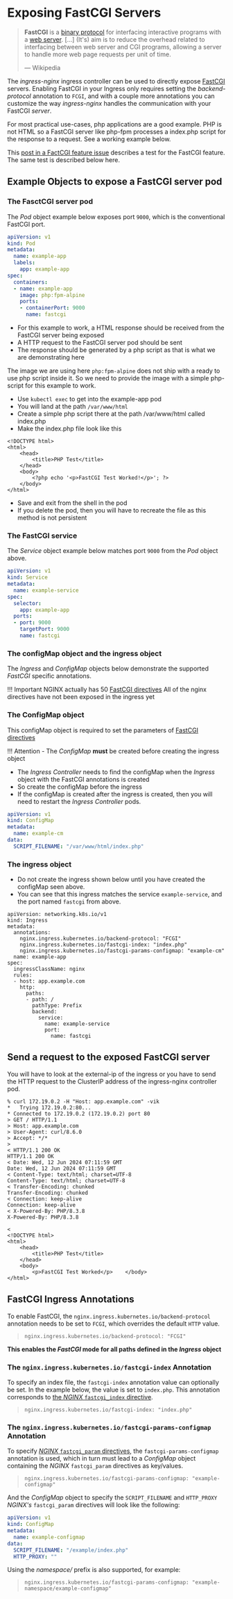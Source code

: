 # Exposing FastCGI Servers

> **FastCGI** is a [binary protocol](https://en.wikipedia.org/wiki/Binary_protocol "Binary protocol") for interfacing interactive programs with a [web server](https://en.wikipedia.org/wiki/Web_server "Web server"). [...] (It's) aim is to reduce the overhead related to interfacing between web server and CGI programs, allowing a server to handle more web page requests per unit of time.
>
> &mdash; Wikipedia

The _ingress-nginx_ ingress controller can be used to directly expose [FastCGI](https://en.wikipedia.org/wiki/FastCGI) servers.  Enabling FastCGI in your Ingress only requires setting the _backend-protocol_ annotation to `FCGI`, and with a couple more annotations you can customize the way _ingress-nginx_ handles the communication with your FastCGI _server_.

For most practical use-cases, php applications are a good example. PHP is not HTML so a FastCGI server like php-fpm processes a index.php script for the response to a request. See a working example below.

This [post in a FactCGI feature issue](https://github.com/kubernetes/ingress-nginx/issues/8207#issuecomment-2161405468) describes a test for the FastCGI feature. The same test is described below here.

## Example Objects to expose a FastCGI server pod

### The FasctCGI server pod

The _Pod_ object example below exposes port `9000`, which is the conventional FastCGI port.

```yaml
apiVersion: v1
kind: Pod
metadata:
  name: example-app
  labels:
    app: example-app
spec:
  containers:
  - name: example-app
    image: php:fpm-alpine
    ports:
    - containerPort: 9000
      name: fastcgi
```

- For this example to work, a HTML response should be received from the FastCGI server being exposed
- A HTTP request to the FastCGI server pod should be sent
- The response should be generated by a php script as that is what we are demonstrating here

The image we are using here `php:fpm-alpine` does not ship with a ready to use php script inside it. So we need to provide the image with a simple php-script for this example to work.

- Use `kubectl exec` to get into the example-app pod
- You will land at the path `/var/www/html`
- Create a simple php script there at the path /var/www/html called index.php
- Make the index.php file look like this

```
<!DOCTYPE html>
<html>
    <head>
        <title>PHP Test</title>
    </head>
    <body>
        <?php echo '<p>FastCGI Test Worked!</p>'; ?>
    </body>
</html>
```

- Save and exit from the shell in the pod
- If you delete the pod, then you will have to recreate the file as this method is not persistent

### The FastCGI service

The _Service_ object example below matches port `9000` from the _Pod_ object above.

```yaml
apiVersion: v1
kind: Service
metadata:
  name: example-service
spec:
  selector:
    app: example-app
  ports:
  - port: 9000
    targetPort: 9000
    name: fastcgi
```

### The configMap object and the ingress object

The _Ingress_ and _ConfigMap_ objects below demonstrate the supported _FastCGI_ specific annotations.

!!! Important
    NGINX actually has 50 [FastCGI directives](https://nginx.org/en/docs/http/ngx_http_fastcgi_module.html#directives)
    All of the nginx directives have not been exposed in the ingress yet

### The ConfigMap object

This configMap object is required to set the parameters of [FastCGI directives](https://nginx.org/en/docs/http/ngx_http_fastcgi_module.html#directives)

!!! Attention
    - The _ConfigMap_ **must** be created before creating the ingress object

- The _Ingress Controller_ needs to find the configMap when the _Ingress_ object with the FastCGI annotations is created
- So create the configMap before the ingress
- If the configMap is created after the ingress is created, then you will need to restart the _Ingress Controller_ pods.

```yaml
apiVersion: v1
kind: ConfigMap
metadata:
  name: example-cm
data:
  SCRIPT_FILENAME: "/var/www/html/index.php"

```

### The ingress object

- Do not create the ingress shown below until you have created the configMap seen above.
- You can see that this ingress matches the service `example-service`, and the port named `fastcgi` from above.

```
apiVersion: networking.k8s.io/v1
kind: Ingress
metadata:
  annotations:
    nginx.ingress.kubernetes.io/backend-protocol: "FCGI"
    nginx.ingress.kubernetes.io/fastcgi-index: "index.php"
    nginx.ingress.kubernetes.io/fastcgi-params-configmap: "example-cm"
  name: example-app
spec:
  ingressClassName: nginx
  rules:
  - host: app.example.com
    http:
      paths:
      - path: /
        pathType: Prefix
        backend:
          service:
            name: example-service
            port:
              name: fastcgi
```

## Send a request to the exposed FastCGI server

You will have to look at the external-ip of the ingress or you have to send the HTTP request to the ClusterIP address of the ingress-nginx controller pod.

```
% curl 172.19.0.2 -H "Host: app.example.com" -vik
*   Trying 172.19.0.2:80...
* Connected to 172.19.0.2 (172.19.0.2) port 80
> GET / HTTP/1.1
> Host: app.example.com
> User-Agent: curl/8.6.0
> Accept: */*
> 
< HTTP/1.1 200 OK
HTTP/1.1 200 OK
< Date: Wed, 12 Jun 2024 07:11:59 GMT
Date: Wed, 12 Jun 2024 07:11:59 GMT
< Content-Type: text/html; charset=UTF-8
Content-Type: text/html; charset=UTF-8
< Transfer-Encoding: chunked
Transfer-Encoding: chunked
< Connection: keep-alive
Connection: keep-alive
< X-Powered-By: PHP/8.3.8
X-Powered-By: PHP/8.3.8

< 
<!DOCTYPE html>
<html>
    <head>
        <title>PHP Test</title>
    </head>
    <body>
        <p>FastCGI Test Worked</p>    </body>
</html>

```

## FastCGI Ingress Annotations

To enable FastCGI, the `nginx.ingress.kubernetes.io/backend-protocol` annotation needs to be set to `FCGI`, which overrides the default `HTTP` value.

> `nginx.ingress.kubernetes.io/backend-protocol: "FCGI"`

**This enables the _FastCGI_ mode for all paths defined in the _Ingress_ object**

### The `nginx.ingress.kubernetes.io/fastcgi-index` Annotation

To specify an index file, the `fastcgi-index` annotation value can optionally be set.  In the example below, the value is set to `index.php`.  This annotation corresponds to [the _NGINX_ `fastcgi_index` directive](https://nginx.org/en/docs/http/ngx_http_fastcgi_module.html#fastcgi_index).

> `nginx.ingress.kubernetes.io/fastcgi-index: "index.php"`

### The `nginx.ingress.kubernetes.io/fastcgi-params-configmap` Annotation

To specify [_NGINX_ `fastcgi_param` directives](https://nginx.org/en/docs/http/ngx_http_fastcgi_module.html#fastcgi_param), the `fastcgi-params-configmap` annotation is used, which in turn must lead to a _ConfigMap_ object containing the _NGINX_ `fastcgi_param` directives as key/values.

> `nginx.ingress.kubernetes.io/fastcgi-params-configmap: "example-configmap"`

And the _ConfigMap_ object to specify the `SCRIPT_FILENAME` and `HTTP_PROXY`  _NGINX's_ `fastcgi_param` directives will look like the following:

```yaml
apiVersion: v1
kind: ConfigMap
metadata:
  name: example-configmap
data:
  SCRIPT_FILENAME: "/example/index.php"
  HTTP_PROXY: ""
```

Using the _namespace/_ prefix is also supported, for example:

> `nginx.ingress.kubernetes.io/fastcgi-params-configmap: "example-namespace/example-configmap"`
